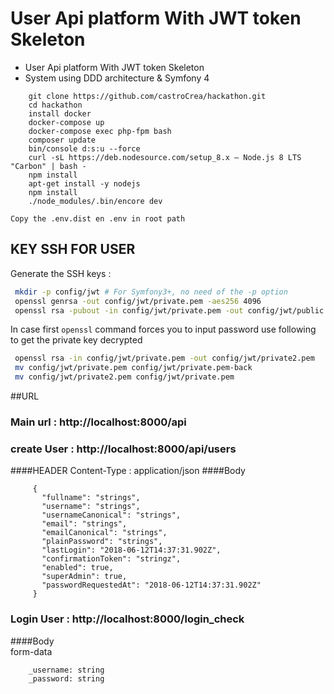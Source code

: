 # User Api platform With JWT token Skeleton
* User Api platform With JWT token Skeleton
* System using DDD architecture & Symfony 4
```
    git clone https://github.com/castroCrea/hackathon.git
    cd hackathon
    install docker
    docker-compose up
    docker-compose exec php-fpm bash
    composer update
    bin/console d:s:u --force
    curl -sL https://deb.nodesource.com/setup_8.x — Node.js 8 LTS "Carbon" | bash -
    npm install
    apt-get install -y nodejs
    npm install
    ./node_modules/.bin/encore dev
   ``` 
    
    Copy the .env.dist en .env in root path
    
## KEY SSH FOR USER


Generate the SSH keys :

``` bash
 mkdir -p config/jwt # For Symfony3+, no need of the -p option
 openssl genrsa -out config/jwt/private.pem -aes256 4096
 openssl rsa -pubout -in config/jwt/private.pem -out config/jwt/public.pem
```

In case first ```openssl``` command forces you to input password use following to get the private key decrypted
``` bash
 openssl rsa -in config/jwt/private.pem -out config/jwt/private2.pem
 mv config/jwt/private.pem config/jwt/private.pem-back
 mv config/jwt/private2.pem config/jwt/private.pem
```


    
##URL

   ### Main url : http://localhost:8000/api
   
   ### create User : http://localhost:8000/api/users
   ####HEADER
        Content-Type : application/json
   ####Body   
   ```
        {
          "fullname": "strings",
          "username": "strings",
          "usernameCanonical": "strings",
          "email": "strings",
          "emailCanonical": "strings",
          "plainPassword": "strings",
          "lastLogin": "2018-06-12T14:37:31.902Z",
          "confirmationToken": "stringz",
          "enabled": true,
          "superAdmin": true,
          "passwordRequestedAt": "2018-06-12T14:37:31.902Z"
        }
   ```
   
   ### Login User : http://localhost:8000/login_check
   ####Body    
        form-data
        
        _username: string
        _password: string
        

